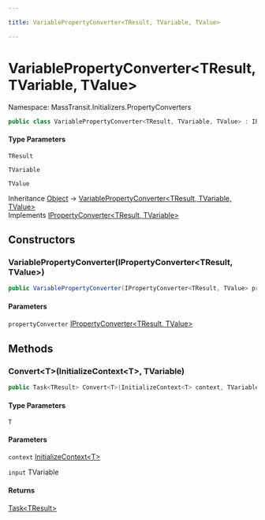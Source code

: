 ```yaml
---

title: VariablePropertyConverter<TResult, TVariable, TValue>

---
```


# VariablePropertyConverter\<TResult, TVariable, TValue\>

Namespace: MassTransit.Initializers.PropertyConverters

```csharp
public class VariablePropertyConverter<TResult, TVariable, TValue> : IPropertyConverter<TResult, TVariable>
```

#### Type Parameters

`TResult`<br/>

`TVariable`<br/>

`TValue`<br/>

Inheritance [Object](https://learn.microsoft.com/en-us/dotnet/api/system.object) → [VariablePropertyConverter\<TResult, TVariable, TValue\>](../masstransit-initializers-propertyconverters/variablepropertyconverter-3)<br/>
Implements [IPropertyConverter\<TResult, TVariable\>](../masstransit-initializers/ipropertyconverter-2)

## Constructors

### **VariablePropertyConverter(IPropertyConverter\<TResult, TValue\>)**

```csharp
public VariablePropertyConverter(IPropertyConverter<TResult, TValue> propertyConverter)
```

#### Parameters

`propertyConverter` [IPropertyConverter\<TResult, TValue\>](../masstransit-initializers/ipropertyconverter-2)<br/>

## Methods

### **Convert\<T\>(InitializeContext\<T\>, TVariable)**

```csharp
public Task<TResult> Convert<T>(InitializeContext<T> context, TVariable input)
```

#### Type Parameters

`T`<br/>

#### Parameters

`context` [InitializeContext\<T\>](../../masstransit-abstractions/masstransit-initializers/initializecontext-1)<br/>

`input` TVariable<br/>

#### Returns

[Task\<TResult\>](https://learn.microsoft.com/en-us/dotnet/api/system.threading.tasks.task-1)<br/>
